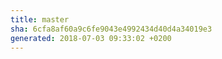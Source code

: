 ```yaml
---
title: master
sha: 6cfa8af60a9c6fe9043e4992434d40d4a34019e3
generated: 2018-07-03 09:33:02 +0200
---
```

